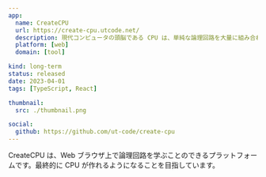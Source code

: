 ```yaml
---
app:
  name: CreateCPU
  url: https://create-cpu.utcode.net/
  description: 現代コンピュータの頭脳である CPU は、単純な論理回路を大量に組み合わせた巨大なシステムです。CreateCPU を使うと、最も単純な回路素子をつなぎ合わせて自分だけの CPU を作り上げることができます。
  platform: [web]
  domain: [tool]

kind: long-term
status: released
date: 2023-04-01
tags: [TypeScript, React]

thumbnail:
  src: ./thumbnail.png

social:
  github: https://github.com/ut-code/create-cpu
---
```


CreateCPU は、Web ブラウザ上で論理回路を学ぶことのできるプラットフォームです。最終的に CPU が作れるようになることを目指しています。
